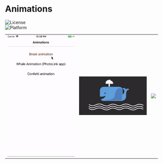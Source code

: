 # Animations
![License](https://img.shields.io/cocoapods/l/Animations.svg?style=flat)  
![Platform](https://img.shields.io/cocoapods/p/Animations.svg?style=flat)

<table>
<tr>
<td><img src="doc/break.gif"/></td>
<td><img src="doc/whale.gif"/></td>
<td><img src="doc/confetti.gif"/></td>
</tr>
</table>
